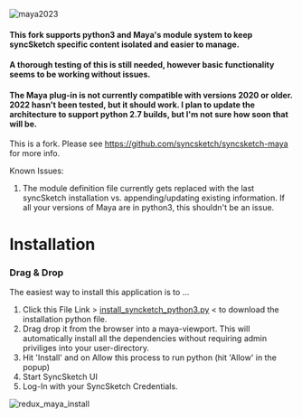 ![maya2023](https://img.shields.io/badge/Maya2023-tested-brightgreen.svg)

#### This fork supports python3 and Maya's module system to keep syncSketch specific content isolated and easier to manage.

#### A thorough testing of this is still needed, however basic functionality seems to be working without issues.

#### The Maya plug-in is not currently compatible with versions 2020 or older.  2022 hasn't been tested, but it should work. I plan to update the architecture to support python 2.7 builds, but I'm not sure how soon that will be. 

This is a fork. Please see https://github.com/syncsketch/syncsketch-maya for more info.

Known Issues:
1. The module definition file currently gets replaced with the last syncSketch installation vs. appending/updating existing information.  If all your versions of Maya are in python3, this shouldn't be an issue.


# Installation

### Drag & Drop

The easiest way to install this application is to ...
1. Click this File Link > [install_syncketch_python3.py](https://github.com/Nathanieljla/syncsketch-maya/releases/download/v1.3.3-alpha/install_syncsketch_python3.py#install) < to download the installation python file.
2. Drag drop it from the browser into a maya-viewport. 
This will automatically install all the dependencies without requiring admin priviliges into your user-directory.
3. Hit 'Install' and on Allow this process to run python (hit 'Allow' in the popup)
4. Start SyncSketch UI
5. Log-In with your SyncSketch Credentials.

![redux_maya_install](https://user-images.githubusercontent.com/10859650/72236028-0bec0e80-358a-11ea-92da-9fdc698e50e7.gif)
